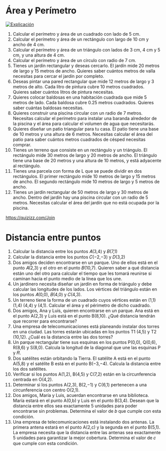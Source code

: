 # Área y Perímetro

[![Explicación](https://img.youtube.com/vi/wYNvY_bOGdc/maxresdefault.jpg)](https://www.youtube.com/watch?v=wYNvY_bOGdc)



1. Calcular el perímetro y área de un cuadrado con lado de 5 cm.
2. Calcular el perímetro y área de un rectángulo con largo de 10 cm y ancho de 4 cm.
3. Calcular el perímetro y área de un triángulo con lados de 3 cm, 4 cm y 5 cm, y una altura de 4 cm.
4. Calcular el perímetro y área de un círculo con radio de 7 cm.
5. Tienes un jardín rectangular y deseas cercarlo. El jardín mide 20 metros de largo y 15 metros de ancho. Quieres saber cuántos metros de valla necesitas para cercar el jardín por completo.
6. Deseas pintar una pared rectangular que mide 12 metros de largo y 3 metros de alto. Cada litro de pintura cubre 10 metros cuadrados. Quieres saber cuántos litros de pintura necesitas.
7. Quieres colocar baldosas en una habitación cuadrada que mide 5 metros de lado. Cada baldosa cubre 0.25 metros cuadrados. Quieres saber cuántas baldosas necesitas.
8. Quieres construir una piscina circular con un radio de 7 metros. Necesitas calcular el perímetro para instalar una baranda alrededor de la piscina y el área para calcular el volumen de agua que necesitarás.
9. Quieres diseñar un patio triangular para tu casa. El patio tiene una base de 10 metros y una altura de 6 metros. Necesitas calcular el área del patio para saber cuántos metros cuadrados de césped necesitas comprar.
10. Tienes un terreno que consiste en un rectángulo y un triángulo. El rectángulo mide 30 metros de largo y 20 metros de ancho. El triángulo tiene una base de 20 metros y una altura de 10 metros, y está adyacente al rectángulo.
11. Tienes una parcela con forma de L que se puede dividir en dos rectángulos. El primer rectángulo mide 10 metros de largo y 15 metros de ancho. El segundo rectángulo mide 10 metros de largo y 5 metros de ancho.
12. Tienes un jardín rectangular de 50 metros de largo y 30 metros de ancho. Dentro del jardín hay una piscina circular con un radio de 5 metros. Necesitas calcular el área del jardín que no está ocupada por la piscina.

https://quizizz.com/Join

# Distancia entre puntos 
1. Calcular la distancia entre los puntos 𝐴(3,4) y 𝐵(7,1)
2. Calcular la distancia entre los puntos 𝐶(−2,−3) y 𝐷(3,2)
3. Dos amigos deciden encontrarse en un parque. Uno de ellos está en el punto 𝐴(2,3) y el otro en el punto 𝐵(10,7). Quieren saber a qué distancia están uno del otro para calcular el tiempo que les tomará reunirse si caminan hacia el punto medio de la línea que los une.
4. Un jardinero necesita diseñar un jardín en forma de triángulo y debe calcular las longitudes de los lados. Los vértices del triángulo están en los puntos 𝐴(0,0), 𝐵(4,0) y 𝐶(4,3).
5. Un terreno tiene la forma de un cuadrado cuyos vértices están en (1,1) (1,4) (4,4) y (4,1). Calcular el área y el périmetro de dicho cuadrado.
6. Dos amigos, Ana y Luis, quieren encontrarse en un parque. Ana está en el punto A(2,3) y Luis está en el punto B(8,10). ¿Qué distancia tendrán que recorrer para encontrarse?
7. Una empresa de telecomunicaciones está planeando instalar dos torres en una ciudad. Las torres estarán ubicadas en los puntos T1 (4,5) y T2 (10,12). ¿Cuál es la distancia entre las dos torres?
8. Un parque rectangular tiene sus esquinas en los puntos P(0,0), Q(0,6), R(8,6) y S(8,0). Calcula la longitud de la diagonal que une las esquinas P y 𝑅.
9. Dos satélites están orbitando la Tierra. El satélite A está en el punto A(5,8) y el satélite B está en el punto B(−3,−4). Calcula la distancia entre los dos satélites.
10. Verificar si los puntos A(1,2), B(4,5) y C(7,2) están en la circunferencia centrada en O(4,2).
11. Determinar si los puntos A(2,3), B(2,−1) y C(6,1) pertenecen a una circunferencia con centro O(2,1).
12. Dos amigos, María y Luis, acuerdan encontrarse en una biblioteca. María estará en el punto A(0,b) y Luis en el punto B(3,4). Desean que la distancia entre ellos sea exactamente 5 unidades para poder encontrarse sin problemas. Determina el valor de 𝑏 que cumple con esta condición.
13. Una empresa de telecomunicaciones está instalando dos antenas. La primera antena estará en el punto A(2,c) y la segunda en el punto B(5,1). La empresa necesita que la distancia entre las antenas sea exactamente 5 unidades para garantizar la mejor cobertura. Determina el valor de 𝑐 que cumple con esta condición.

